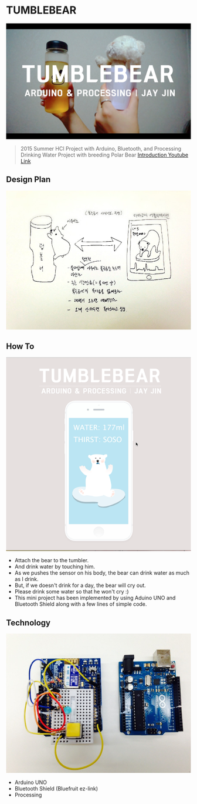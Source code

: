 # TUMBLEBEAR
![logo](/img/1.png)
> 2015 Summer HCI Project with Arduino, Bluetooth, and Processing
> Drinking Water Project with breeding Polar Bear
[Introduction Youtube Link](https://youtu.be/8chS_NtflcM)

## Design Plan
![design plan](/img/design-plan.jpg)

## How To
![photo](/img/2.png)
- Attach the bear to the tumbler.
- And drink water by touching him.
- As we pushes the sensor on his body, the bear can drink water as much as I drink.
- But, if we doesn't drink for a day, the bear will cry out.
- Please drink some water so that he won't cry :)
- This mini project has been implemented by using Aduino UNO and Bluetooth Shield along with a few lines of simple code.

## Technology
![arduino bluetooth](/img/board.jpg)
- Arduino UNO
- Bluetooth Shield (Bluefruit ez-link)
- Processing
